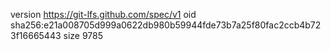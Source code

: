 version https://git-lfs.github.com/spec/v1
oid sha256:e21a008705d999a0622db980b59944fde73b7a25f80fac2ccb4b723f16665443
size 9785
